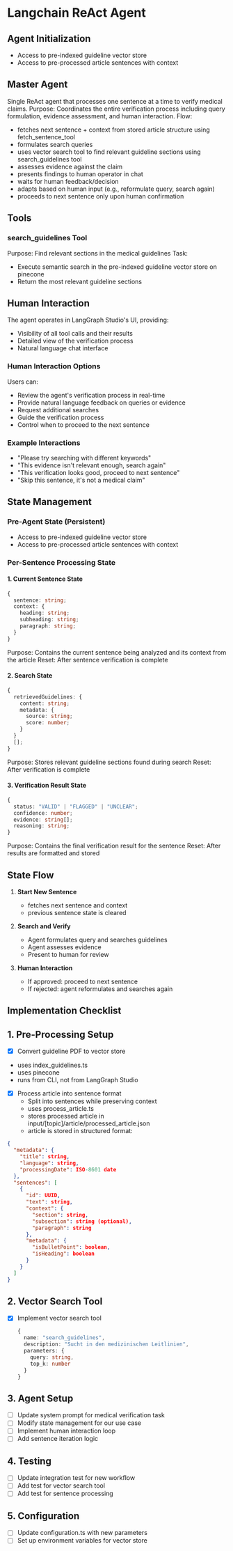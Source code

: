 # Langchain ReAct Agent

## Agent Initialization

- Access to pre-indexed guideline vector store
- Access to pre-processed article sentences with context

## Master Agent

Single ReAct agent that processes one sentence at a time to verify medical claims.
Purpose: Coordinates the entire verification process including query formulation, evidence assessment, and human interaction.
Flow:

- fetches next sentence + context from stored article structure using fetch_sentence_tool
- formulates search queries
- uses vector search tool to find relevant guideline sections using search_guidelines tool
- assesses evidence against the claim
- presents findings to human operator in chat
- waits for human feedback/decision
- adapts based on human input (e.g., reformulate query, search again)
- proceeds to next sentence only upon human confirmation

## Tools

### search_guidelines Tool

Purpose: Find relevant sections in the medical guidelines
Task:

- Execute semantic search in the pre-indexed guideline vector store on pinecone
- Return the most relevant guideline sections

## Human Interaction

The agent operates in LangGraph Studio's UI, providing:

- Visibility of all tool calls and their results
- Detailed view of the verification process
- Natural language chat interface

### Human Interaction Options

Users can:

- Review the agent's verification process in real-time
- Provide natural language feedback on queries or evidence
- Request additional searches
- Guide the verification process
- Control when to proceed to the next sentence

### Example Interactions

- "Please try searching with different keywords"
- "This evidence isn't relevant enough, search again"
- "This verification looks good, proceed to next sentence"
- "Skip this sentence, it's not a medical claim"

## State Management

### Pre-Agent State (Persistent)

- Access to pre-indexed guideline vector store
- Access to pre-processed article sentences with context

### Per-Sentence Processing State

#### 1. Current Sentence State

```typescript
{
  sentence: string;
  context: {
    heading: string;
    subheading: string;
    paragraph: string;
  }
}
```

Purpose: Contains the current sentence being analyzed and its context from the article
Reset: After sentence verification is complete

#### 2. Search State

```typescript
{
  retrievedGuidelines: {
    content: string;
    metadata: {
      source: string;
      score: number;
    }
  }
  [];
}
```

Purpose: Stores relevant guideline sections found during search
Reset: After verification is complete

#### 3. Verification Result State

```typescript
{
  status: "VALID" | "FLAGGED" | "UNCLEAR";
  confidence: number;
  evidence: string[];
  reasoning: string;
}
```

Purpose: Contains the final verification result for the sentence
Reset: After results are formatted and stored

## State Flow

1. **Start New Sentence**

   - fetches next sentence and context
   - previous sentence state is cleared

2. **Search and Verify**

   - Agent formulates query and searches guidelines
   - Agent assesses evidence
   - Present to human for review

3. **Human Interaction**

   - If approved: proceed to next sentence
   - If rejected: agent reformulates and searches again

## Implementation Checklist

## 1. Pre-Processing Setup

- [x] Convert guideline PDF to vector store
- uses index_guidelines.ts
- uses pinecone
- runs from CLI, not from LangGraph Studio

- [x] Process article into sentence format
  - Split into sentences while preserving context
  - uses process_article.ts
  - stores processed article in input/[topic]/article/processed_article.json
  - article is stored in structured format:

```json
{
  "metadata": {
    "title": string,
    "language": string,
    "processingDate": ISO-8601 date
  },
  "sentences": [
    {
      "id": UUID,
      "text": string,
      "context": {
        "section": string,
        "subsection": string (optional),
        "paragraph": string
      },
      "metadata": {
        "isBulletPoint": boolean,
        "isHeading": boolean
      }
    }
  ]
}
```

## 2. Vector Search Tool

- [x] Implement vector search tool
  ```typescript
  {
    name: "search_guidelines",
    description: "Sucht in den medizinischen Leitlinien",
    parameters: {
      query: string,
      top_k: number
    }
  }
  ```

## 3. Agent Setup

- [ ] Update system prompt for medical verification task
- [ ] Modify state management for our use case
- [ ] Implement human interaction loop
- [ ] Add sentence iteration logic

## 4. Testing

- [ ] Update integration test for new workflow
- [ ] Add test for vector search tool
- [ ] Add test for sentence processing

## 5. Configuration

- [ ] Update configuration.ts with new parameters
- [ ] Set up environment variables for vector store

